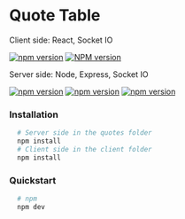 # Quote Table

Client side: React, Socket IO

[![npm version](https://img.shields.io/npm/v/react.svg?style=flat)](https://www.npmjs.com/package/react)
[![NPM version](https://badge.fury.io/js/socket.io-client.svg)](https://www.npmjs.com/package/socket.io-client)

Server side: Node, Express, Socket IO

[![npm version](https://img.shields.io/npm/v/node)](https://www.npmjs.com/package/node)
[![npm version](https://img.shields.io/npm/v/express)](https://www.npmjs.com/package/express)
[![npm version](https://img.shields.io/npm/v/socket-io-server)](https://www.npmjs.com/package/socket)

### Installation

```bash
  # Server side in the quotes folder
  npm install
  # Client side in the client folder
  npm install
  ```

### Quickstart

```bash
  # npm
  npm dev
  ```



